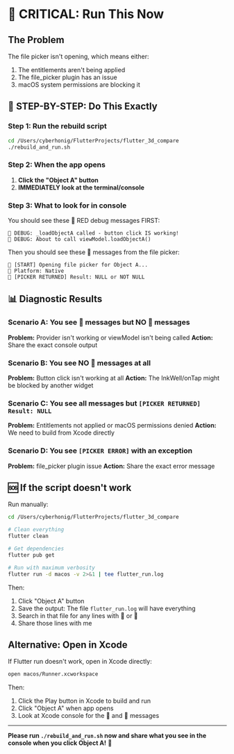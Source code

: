 # 🚨 CRITICAL: Run This Now

## The Problem
The file picker isn't opening, which means either:
1. The entitlements aren't being applied
2. The file_picker plugin has an issue
3. macOS system permissions are blocking it

## 🎯 STEP-BY-STEP: Do This Exactly

### Step 1: Run the rebuild script

```bash
cd /Users/cyberhonig/FlutterProjects/flutter_3d_compare
./rebuild_and_run.sh
```

### Step 2: When the app opens

1. **Click the "Object A" button**
2. **IMMEDIATELY look at the terminal/console**

### Step 3: What to look for in console

You should see these 🔴 RED debug messages FIRST:

```
🔴 DEBUG: _loadObjectA called - button click IS working!
🔴 DEBUG: About to call viewModel.loadObjectA()
```

Then you should see these 📁 messages from the file picker:

```
📁 [START] Opening file picker for Object A...
📁 Platform: Native
📁 [PICKER RETURNED] Result: NULL or NOT NULL
```

## 📊 Diagnostic Results

### Scenario A: You see 🔴 messages but NO 📁 messages
**Problem:** Provider isn't working or viewModel isn't being called
**Action:** Share the exact console output

### Scenario B: You see NO 🔴 messages at all
**Problem:** Button click isn't working at all
**Action:** The InkWell/onTap might be blocked by another widget

### Scenario C: You see all messages but `[PICKER RETURNED] Result: NULL`
**Problem:** Entitlements not applied or macOS permissions denied
**Action:** We need to build from Xcode directly

### Scenario D: You see `[PICKER ERROR]` with an exception
**Problem:** file_picker plugin issue
**Action:** Share the exact error message

## 🆘 If the script doesn't work

Run manually:

```bash
cd /Users/cyberhonig/FlutterProjects/flutter_3d_compare

# Clean everything
flutter clean

# Get dependencies
flutter pub get

# Run with maximum verbosity
flutter run -d macos -v 2>&1 | tee flutter_run.log
```

Then:
1. Click "Object A" button
2. Save the output: The file `flutter_run.log` will have everything
3. Search in that file for any lines with 🔴 or 📁
4. Share those lines with me

##  Alternative: Open in Xcode

If Flutter run doesn't work, open in Xcode directly:

```bash
open macos/Runner.xcworkspace
```

Then:
1. Click the Play button in Xcode to build and run
2. Click "Object A" when app opens
3. Look at Xcode console for the 🔴 and 📁 messages

---

**Please run `./rebuild_and_run.sh` now and share what you see in the console when you click Object A!** 🚀

